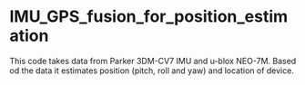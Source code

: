 # IMU_GPS_fusion_for_position_estimation
This code takes data from Parker 3DM-CV7 IMU and u-blox NEO-7M. Based od the data it estimates position (pitch, roll and yaw) and location of device.
